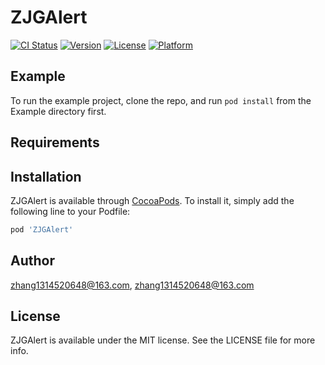 # ZJGAlert

[![CI Status](https://img.shields.io/travis/zhang1314520648@163.com/ZJGAlert.svg?style=flat)](https://travis-ci.org/zhang1314520648@163.com/ZJGAlert)
[![Version](https://img.shields.io/cocoapods/v/ZJGAlert.svg?style=flat)](https://cocoapods.org/pods/ZJGAlert)
[![License](https://img.shields.io/cocoapods/l/ZJGAlert.svg?style=flat)](https://cocoapods.org/pods/ZJGAlert)
[![Platform](https://img.shields.io/cocoapods/p/ZJGAlert.svg?style=flat)](https://cocoapods.org/pods/ZJGAlert)

## Example

To run the example project, clone the repo, and run `pod install` from the Example directory first.

## Requirements

## Installation

ZJGAlert is available through [CocoaPods](https://cocoapods.org). To install
it, simply add the following line to your Podfile:

```ruby
pod 'ZJGAlert'
```

## Author

zhang1314520648@163.com, zhang1314520648@163.com

## License

ZJGAlert is available under the MIT license. See the LICENSE file for more info.
